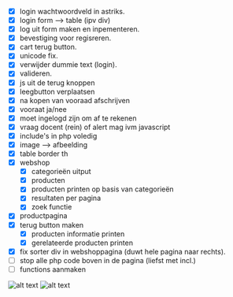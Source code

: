 
- [x] login wachtwoordveld in astriks. 
- [x] login form --> table (ipv div)
- [x] log uit form maken en inpementeren.
- [x] bevestiging voor regisreren.
- [x] cart terug button.
- [x] unicode fix.
- [x] verwijder dummie text (login).
- [x] valideren.
- [x] js uit de terug knoppen
- [x] leegbutton verplaatsen
- [x] na kopen van vooraad afschrijven
- [x] vooraat ja/nee
- [x] moet ingelogd zijn om af te rekenen
- [x] vraag docent (rein) of alert mag ivm javascript
- [x] include's in php voledig
- [x] image --> afbeelding
- [x] table border th
- [x] webshop
	- [x] categorieën uitput
	- [x] producten
	- [x] producten printen op basis van categorieën
	- [x] resultaten per pagina
	- [x] zoek functie
- [x] productpagina
- [x] terug button maken
	- [x] producten informatie printen
	- [x] gerelateerde producten printen
- [x] fix sorter div in webshoppagina (duwt hele pagina naar rechts).
- [ ] stop alle php code boven in de pagina (liefst met incl.)
- [ ] functions aanmaken

![alt text](https://avatars1.githubusercontent.com/u/11294762?v=3&s=64)
![alt text](https://avatars0.githubusercontent.com/u/11294766?v=3&s=40)
